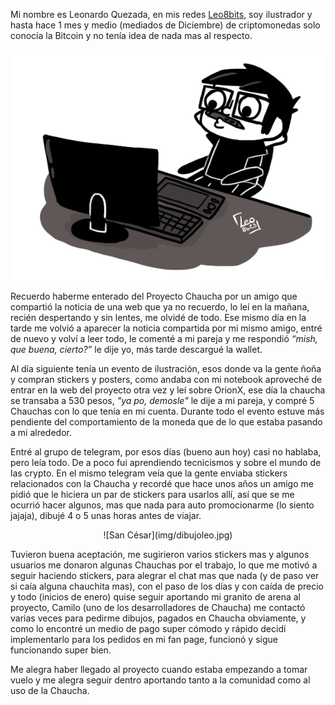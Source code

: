Mi nombre es Leonardo Quezada, en mis redes [Leo8bits](https://www.facebook.com/Leo8bits/), soy ilustrador y hasta hace 1 mes y medio (mediados de Diciembre) de criptomonedas solo conocía la Bitcoin y no tenía idea de nada mas al respecto.

![Leo9bits](img/leo.png)

Recuerdo haberme enterado del Proyecto Chaucha por un amigo que compartió la noticia de una web que ya no recuerdo, lo leí en la mañana, recién despertando y sin lentes, me olvidé de todo. Ese mismo día en la tarde me volvió a aparecer la noticia compartida por mi mismo amigo, entré de nuevo y volví a leer todo, le comenté a mi pareja y me respondió *“mish, que buena, cierto?”* le dije yo, más tarde descargué la wallet.

Al día siguiente tenía un evento de ilustración, esos donde va la gente ñoña y compran stickers y posters, como andaba con mi notebook aproveché de entrar en la web del proyecto otra vez y leí sobre OrionX, ese día la chaucha se transaba a 530 pesos, *"ya po, demosle"* le dije a mi pareja, y compré 5 Chauchas con lo que tenía en mi cuenta. Durante todo el evento estuve más pendiente del comportamiento de la moneda que de lo que estaba pasando a mi alrededor.

Entré al grupo de telegram, por esos días (bueno aun hoy) casi no hablaba, pero leía todo. De a poco fui aprendiendo tecnicismos y sobre el mundo de las crypto. En el mismo telegram veía que la gente enviaba stickers relacionados con la Chaucha y recordé que hace unos años un amigo me pidió que le hiciera un par de stickers para usarlos allí, así que se me ocurrió hacer algunos, mas que nada para auto promocionarme (lo siento jajaja), dibujé 4 o 5 unas horas antes de viajar.

<center>![San César](img/dibujoleo.jpg)</center>

Tuvieron buena aceptación, me sugirieron varios stickers mas y algunos usuarios me donaron algunas Chauchas por el trabajo, lo que me motivó a seguir haciendo stickers, para alegrar el chat mas que nada (y de paso ver si caía alguna chauchita mas), con el paso de los días y con caída de precio y todo (inicios de enero) quise seguir aportando mi granito de arena al proyecto, Camilo (uno de los desarrolladores de Chaucha) me contactó varias veces para pedirme dibujos, pagados en Chaucha obviamente, y como lo encontré un medio de pago super cómodo y rápido decidí implementarlo para los pedidos en mi fan page, funcionó y sigue funcionando super bien.

Me alegra haber llegado al proyecto cuando estaba empezando a tomar vuelo y me alegra seguir dentro aportando tanto a la comunidad como al uso de la Chaucha.
